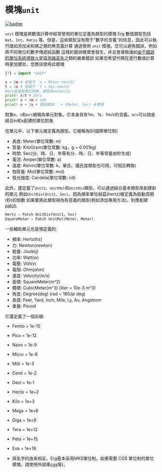 # 模塊`unit`

[![badge](https://img.shields.io/endpoint.svg?url=https%3A%2F%2Fgezf7g7pd5.execute-api.ap-northeast-1.amazonaws.com%2Fdefault%2Fsource_up_to_date%3Fowner%3Derg-lang%26repos%3Derg%26ref%3Dmain%26path%3Ddoc/EN/API/modules/unit.md%26commit_hash%3D06f8edc9e2c0cee34f6396fd7c64ec834ffb5352)](https://gezf7g7pd5.execute-api.ap-northeast-1.amazonaws.com/default/source_up_to_date?owner=erg-lang&repos=erg&ref=main&path=doc/EN/API/modules/unit.md&commit_hash=06f8edc9e2c0cee34f6396fd7c64ec834ffb5352)

`unit` 模塊是將數值計算中經常使用的單位定義為類型的模塊
Erg 數值類型包括 `Nat`、`Int`、`Ratio` 等。但是，這些類型沒有關于"數字的含義"的信息，因此可以執行諸如添加米和碼之類的無意義計算
通過使用 `unit` 模塊，您可以避免錯誤，例如將不同單位的數字傳遞給函數
這樣的錯誤確實會發生，并且會導致諸如[由于錯誤的單位系統導致火星探測器丟失](http://www.sydrose.com/case100/287/)之類的嚴重錯誤
如果您希望代碼在進行數值計算時更加健壯，您應該使用此模塊

```python
{*} = import "unit"

x = 6m # 相當于 `x = Meter.new(6)`
t = 3s # 相當于 `t = Sec.new(3)`
#m/s是速度單位對象，類型為velocity
print! x/t # 2m/s
print! x + 4m # 10m
print! x + 2s # 類型錯誤: `+`(Meter, Sec) 未實現
```
對象`m`、`s`和`m/s`被稱為單元對象。它本身具有1m、1s、1m/s的含義。`m/s`可以說是結合m和s創建的單位對象

在單元中，以下單元被定義為類型。它被稱為SI(國際單位制)

* 長度: Meter(單位常數: m)
* 質量: KiloGram(單位常數: kg，g = 0.001kg)
* 時間: Sec(分、時、日、年等有分、時、日、年等常量由秒生成)
* 電流: Amper(單位常數: a)
* 溫度: Kelvin(單位常數: k。華氏、攝氏度類型也可用，可相互轉換)
* 物質量: Mol(單位常數: mol)
* 發光強度: Candela(單位常數: cd)

此外，還定義了`Unit1`、`UnitMul`和`UnitDiv`類型，可以通過組合基本類型來創建新的單元
例如`UnitDiv(Unit1, Sec)`，因為頻率單位赫茲(hertz)被定義為振動周期(秒)的倒數
如果要將此類型視為有意義的類型(例如添加專用方法)，則應創建 [patch](./../../syntax/type/07_patch.md)

```python
Hertz = Patch UnitDiv(Unit1, Sec)
SquareMeter = Patch UnitMul(Meter, Meter)
```

一些輔助單元也是預定義的:

* 頻率: Hertz(hz)
* 力:   Newton(newton)
* 能量: Joule(j)
* 功率: Watt(w)
* 電壓: Volt(v)
* 電阻: Ohm(ohm)
* 速度: Velocity(m/s)
* 面積: SquareMeter(m^2)
* 體積: CubicMeter(m^3) (liter = 10e-3 m^3)
* 角度: Degree(deg) (rad = 180/pi deg)
* 長度: Feet, Yard, Inch, Mile, Ly, Au, Angstrom
* 重量: Pound

它還定義了一個前綴:

* Femto = 1e-15
* Pico = 1e-12
* Nano = 1e-9
* Micro = 1e-6
* Milli = 1e-3
* Centi = 1e-2
* Deci = 1e-1
* Hecto = 1e+2
* Kilo = 1e+3
* Mega = 1e+6
* Giga = 1e+9
* Tera = 1e+12
* Peta = 1e+15
* Exa = 1e+18

* 與名字的由來相反，Erg基本采用MKS單位制。如果需要 CGS 單位制的單位模塊，請使用外部庫[cgs](https://github.com/mtshiba/cgs)等)。